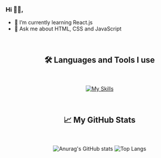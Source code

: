 ### Hi 👋🏻,
 - 🌱 I’m currently learning React.js
 - 💬 Ask me about HTML, CSS and JavaScript
<br/>
<div align="center">
 
 ## 🛠️ Languages and Tools I use
 
</div>
<br/>
<div align="center">
  
  [![My Skills](https://skillicons.dev/icons?i=html,css,js,react,redux,nodejs,java,vscode&theme=light)](https://skillicons.dev)

</div>
<br/>
<div align="center">
 
 ## 📈 My GitHub Stats
 
</div>
<br/>
<div align="center">
  
  ![Anurag's GitHub stats](https://github-readme-stats.vercel.app/api?username=irenesj87&show_icons=true&theme=transparent&hide=contribs,prs) ![Top Langs](https://github-readme-stats.vercel.app/api/top-langs/?username=irenesjv&layout=compact&theme=transparent)
</div>


<!---
irenesjv/irenesjv is a ✨ special ✨ repository because its `README.md` (this file) appears on your GitHub profile.
You can click the Preview link to take a look at your changes.
--->
